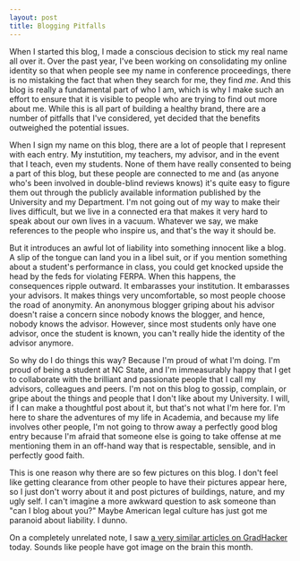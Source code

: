 ```yaml
---
layout: post
title: Blogging Pitfalls
---
```


When I started this blog, I made a conscious decision to stick my real name all over it. Over the past year, I've been working on consolidating my online identity so that when people see my name in conference proceedings, there is no mistaking the fact that when they search for me, they find <em>me</em>. And this blog is really a fundamental part of who I am, which is why I make such an effort to ensure that it is visible to people who are trying to find out more about me. While this is all part of building a healthy brand, there are a number of pitfalls that I've considered, yet decided that the benefits outweighed the potential issues.

When I sign my name on this blog, there are a lot of people that I represent with each entry. My instutition, my teachers, my advisor, and in the event that I teach, even my students. None of them have really consented to being a part of this blog, but these people are connected to me and (as anyone who's been involved in double-blind reviews knows) it's quite easy to figure them out through the publicly available information published by the University and my Department. I'm not going out of my way to make their lives difficult, but we live in a connected era that makes it very hard to speak about our own lives in a vacuum. Whatever we say, we make references to the people who inspire us, and that's the way it should be.

But it introduces an awful lot of liability into something innocent like a blog. A slip of the tongue can land you in a libel suit, or if you mention something about a student's performance in class, you could get knocked upside the head by the feds for violating FERPA. When this happens, the consequences ripple outward. It embarasses your institution. It embarasses your advisors. It makes things very uncomfortable, so most people choose the road of anonymity. An anonymous blogger griping about his advisor doesn't raise a concern since nobody knows the blogger, and hence, nobody knows the advisor. However, since most students only have one advisor, once the student is known, you can't really hide the identity of the advisor anymore.

So why do I do things this way? Because I'm proud of what I'm doing. I'm proud of being a student at NC State, and I'm immeasurably happy that I get to collaborate with the brilliant and passionate people that I call my advisors, colleagues and peers. I'm not on this blog to gossip, complain, or gripe about the things and people that I don't like about my University. I will, if I can make a thoughtful post about it, but that's not what I'm here for. I'm here to share the adventures of my life in Academia, and because my life involves other people, I'm not going to throw away a perfectly good blog entry because I'm afraid that someone else is going to take offense at me mentioning them in an off-hand way that is respectable, sensible, and in perfectly good faith.

This is one reason why there are so few pictures on this blog. I don't feel like getting clearance from other people to have their pictures appear here, so I just don't worry about it and post pictures of buildings, nature, and my ugly self. I can't imagine a more awkward question to ask someone than "can I blog about you?" Maybe American legal culture has just got me paranoid about liability. I dunno.

On a completely unrelated note, I saw <a href="http://www.gradhacker.org/2012/05/16/candor-and-candidacy-in-social-media/">a very similar articles on GradHacker</a> today. Sounds like people have got image on the brain this month.
